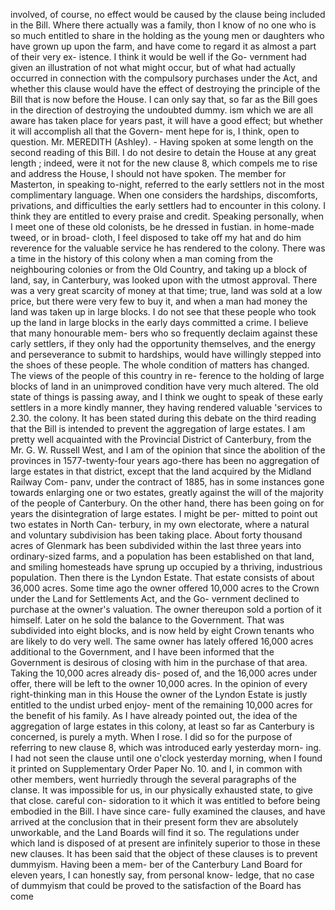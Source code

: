 involved, of course, no effect would be caused by the clause being included in the Bill. Where there actually was a family, thon I know of no one who is so much entitled to share in the holding as the young men or daughters who have grown up upon the farm, and have come to regard it as almost a part of their very ex- istence. I think it would be well if the Go- vernment had given an illustration of not what might occur, but of what had actually occurred in connection with the compulsory purchases under the Act, and whether this clause would have the effect of destroying the principle of the Bill that is now before the House. I can only say that, so far as the Bill goes in the direction of destroying the undoubted dummy. ism which we are all aware has taken place for years past, it will have a good effect; but whether it will accomplish all that the Govern- ment hepe for is, I think, open to question. Mr. MEREDITH (Ashley). - Having spoken at some length on the second reading of this Bill. I do not desire to detain the House at any great length ; indeed, were it not for the new clause 8, which compels me to rise and address the House, I should not have spoken. The member for Masterton, in speaking to-night, referred to the early settlers not in the most complimentary language. When one considers the hardships, discomforts, privations, and difficulties the early settlers had to encounter in this colony. I think they are entitled to every praise and credit. Speaking personally, when I meet one of these old colonists, be he dressed in fustian. in home-made tweed, or in broad- cloth, I feel disposed to take off my hat and do him reverence for the valuable service he has rendered to the colony. There was a time in the history of this colony when a man coming from the neighbouring colonies or from the Old Country, and taking up a block of land, say, in Canterbury, was looked upon with the utmost approval. There was a very great scarcity of money at that time; true, land was sold at a low price, but there were very few to buy it, and when a man had money the land was taken up in large blocks. I do not see that these people who took up the land in large blocks in the early days committed a crime. I believe that many honourable mem- bers who so frequently declaim against these carly settlers, if they only had the opportunity themselves, and the energy and perseverance to submit to hardships, would have willingly stepped into the shoes of these people. The whole condition of matters has changed. The views of the people of this country in re- ference to the holding of large blocks of land in an unimproved condition have very much altered. The old state of things is passing away, and I think we ought to speak of these early settlers in a more kindly manner, they having rendered valuable 'services to 2.30. the colony. It has been stated during this debate on the third reading that the Bill is intended to prevent the aggregation of large estates. I am pretty well acquainted with the Provincial District of Canterbury, from the Mr. G. W. Russell West, and I am of the opinion that since the abolition of the provinces in 1577-twenty-four years ago-there has been no aggregation of large estates in that district, except that the land acquired by the Midland Railway Com- panv, under the contract of 1885, has in some instances gone towards enlarging one or two estates, greatly against the will of the majority of the people of Canterbury. On the other hand, there has been going on for years the disintegration of large estates. I might be per- mitted to point out two estates in North Can- terbury, in my own electorate, where a natural and voluntary subdivision has been taking place. About forty thousand acres of Glenmark has been subdivided within the last three years into ordinary-sized farms, and a population has been established on that land, and smiling homesteads have sprung up occupied by a thriving, industrious population. Then there is the Lyndon Estate. That estate consists of about 36,000 acres. Some time ago the owner offered 10,000 acres to the Crown under the Land for Settlements Act, and the Go- vernment declined to purchase at the owner's valuation. The owner thereupon sold a portion of it himself. Later on he sold the balance to the Government. That was subdivided into eight blocks, and is now held by eight Crown tenants who are likely to do very well. The same owner has lately offered 16,000 acres additional to the Government, and I have been informed that the Government is desirous of closing with him in the purchase of that area. Taking the 10,000 acres already dis- posed of, and the 16,000 acres under offer, there will be left to the owner 10,000 acres. In the opinion of every right-thinking man in this House the owner of the Lyndon Estate is justly entitled to the undist urbed enjoy- ment of the remaining 10,000 acres for the benefit of his family. As I have already pointed out, the idea of the aggregation of large estates in this colony, at least so far as Canterbury is concerned, is purely a myth. When I rose. I did so for the purpose of referring to new clause 8, which was introduced early yesterday morn- ing. I had not seen the clause until one o'clock yesterday morning, when I found it printed on Supplementary Order Paper No. 10. and I, in common with other members, went hurriedly through the several paragraphs of the clanse. It was impossible for us, in our physically exhausted state, to give that close. careful con- sidoration to it which it was entitled to before being embodied in the Bill. I have since care- fully examined the clauses, and have arrived at the conclusion that in their present form thev are absolutely unworkable, and the Land Boards will find it so. The regulations under which land is disposed of at present are infinitely superior to those in these new clauses. It has been said that the object of these clauses is to prevent dummyism. Having been a mem- ber of the Canterbury Land Board for eleven years, I can honestly say, from personal know- ledge, that no case of dummyism that could be proved to the satisfaction of the Board has come 